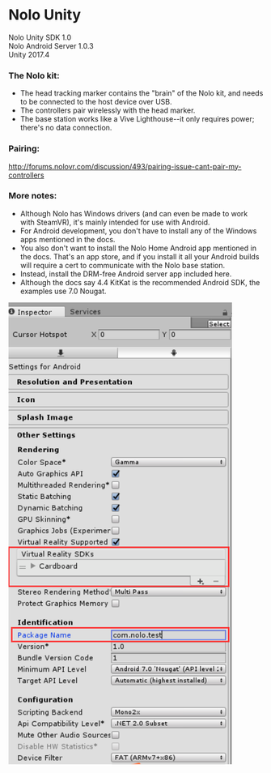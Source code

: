 # Nolo Unity

Nolo Unity SDK 1.0<br>
Nolo Android Server 1.0.3<br>
Unity 2017.4<br>

### The Nolo kit:
<ul>
	<li>The head tracking marker contains the "brain" of the Nolo kit, and needs to be connected to the host device over USB.</li>
	<li>The controllers pair wirelessly with the head marker.</li>
	<li>The base station works like a Vive Lighthouse--it only requires power; there's no data connection.</li>
</ul>

### Pairing:<br>
http://forums.nolovr.com/discussion/493/pairing-issue-cant-pair-my-controllers<br>

### More notes: 
<ul>
	<li>Although Nolo has Windows drivers (and can even be made to work with SteamVR), it's mainly intended for use with Android.</li>
	<li>For Android development, you don't have to install any of the Windows apps mentioned in the docs.</li>
	<li>You also don't want to install the Nolo Home Android app mentioned in the docs. That's an app store, and if you install it all your Android builds will require a cert to communicate with the Nolo base station.</li> 
	<li>Instead, install the DRM-free Android server app included here.</li>
	<li>Although the docs say 4.4 KitKat is the recommended Android SDK, the examples use 7.0 Nougat.</li>
</ul>

<img src="./docs/images/cardboardsetting.png">